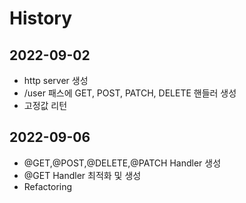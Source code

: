 # History
##  2022-09-02
- http server 생성
- /user 패스에 GET, POST, PATCH, DELETE 핸들러 생성
- 고정값 리턴
## 2022-09-06
- @GET,@POST,@DELETE,@PATCH Handler 생성
- @GET Handler 최적화 및 생성 
- Refactoring
